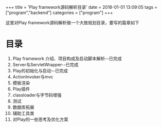 +++
title = 'Play framework源码解析目录'
date = 2018-01-01 13:09:05
tags = ["program","backend"]
categories = ["program"] 
+++

这里对Play framework源码解析做一个大致规划目录，要写的篇章如下

<!-- more -->

# 目录

1. Play framework 介绍、项目构成及启动脚本解析--已完成
1. Server与ServletWrapper--已完成
1. Play的初始化与启动--已完成
1. ActionInvoker与mvc
1. 模板渲染
1. Play插件
1. classloader与字节码增强
1. 测试
1. 数据库拓展
1. 辅助工具类
1. 对Play的一些思考及优化方案
